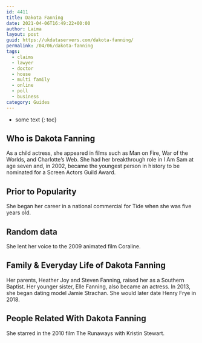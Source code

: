```yaml
---
id: 4411
title: Dakota Fanning
date: 2021-04-06T16:49:22+00:00
author: Laima
layout: post
guid: https://ukdataservers.com/dakota-fanning/
permalink: /04/06/dakota-fanning
tags:
  - claims
  - lawyer
  - doctor
  - house
  - multi family
  - online
  - poll
  - business
category: Guides
---
```


* some text
{: toc}


## Who is Dakota Fanning
                  
                  
                  
As a child actress, she appeared in films such as Man on Fire, War of the Worlds, and Charlotte&#8217;s Web. She had her breakthrough role in I Am Sam at age seven and, in 2002, became the youngest person in history to be nominated for a Screen Actors Guild Award. 
                  
              
            
              
            
                
                
                
## Prior to Popularity
                  
                  
                  
She began her career in a national commercial for Tide when she was five years old.
                  
              
            
              
            
                
                
                
## Random data
                  
                  
                  
She lent her voice to the 2009 animated film Coraline.
                  
              
            
              
            
                
                
                
## Family & Everyday Life of Dakota Fanning
                  
                  
                  
Her parents, Heather Joy and Steven Fanning, raised her as a Southern Baptist. Her younger sister, Elle Fanning, also became an actress. In 2013, she began dating model Jamie Strachan. She would later date Henry Frye in 2018.
                  
              
            
              
            
                
                
                
## People Related With Dakota Fanning
                  
                  
                  
She starred in the 2010 film The Runaways with Kristin Stewart.
                  
              
            
              
            
                
              
            
              
              
            
            
              
            
          
          
          
